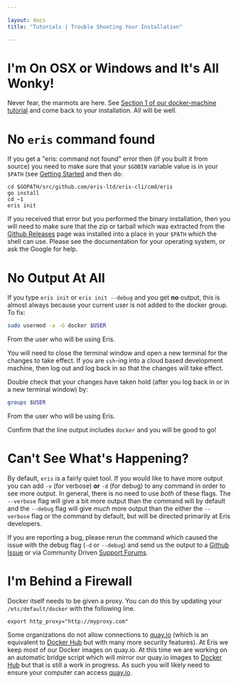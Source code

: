 ```yaml
---

layout: docs
title: "Tutorials | Trouble Shooting Your Installation"

---
```


# I'm On OSX or Windows and It's All Wonky!

Never fear, the marmots are here. See [Section 1 of our docker-machine tutorial](/tutorials/tool-specific/docker_machine/) and come back to your installation. All will be well.

# No `eris` command found

If you get a "eris: command not found" error then (if you built it from source) you need to make sure that your `$GOBIN` variable value is in your `$PATH` (see [Getting Started](/tutorials/getting-started/) and then do:

```irc
cd $GOPATH/src/github.com/eris-ltd/eris-cli/cmd/eris
go install
cd ~1
eris init
```

If you received that error but you performed the binary installation, then you will need to make sure that the zip or tarball which was extracted from the [Github Releases](https://github.com/eris-ltd/eris-cli/releases) page was installed into a place in your `$PATH` which the shell can use. Please see the documentation for your operating system, or ask the Google for help.

# No Output At All

If you type `eris init` or `eris init --debug` and you get **no** output, this is almost always because your current user is not added to the docker group. To fix:

```bash
sudo usermod -a -G docker $USER
```

From the user who will be using Eris.

You will need to close the terminal window and open a new terminal for the changes to take effect. If you are `ssh`-ing into a cloud based development machine, then log out and log back in so that the changes will take effect.

Double check that your changes have taken hold (after you log back in or in a new terminal window) by:

```bash
groups $USER
```

From the user who will be using Eris.

Confirm that the line output includes `docker` and you will be good to go!

# Can't See What's Happening?

By default, `eris` is a fairly quiet tool. If you would like to have more output you can add `-v` (for verbose) **or** `-d` (for debug) to any command in order to see more output. In general, there is no need to use *both* of these flags. The `--verbose` flag will give a bit more output than the command will by default and the `--debug` flag will give *much* more output than the either the `--verbose` flag or the command by default, but will be directed primarily at Eris developers.

If you are reporting a bug, please rerun the command which caused the issue with the debug flag (`-d` or `--debug`) and send us the output to a [Github Issue](https://github.com/eris-ltd/eris-cli/issues/new) or via Community Driven [Support Forums](https://support.erisindustries.com).

# I'm Behind a Firewall

Docker itself needs to be given a proxy. You can do this by updating your `/etc/default/docker` with the following line.

```
export http_proxy="http://myproxy.com"
```

Some organizations do not allow connections to [quay.io](https://quay.io) (which is an equivalent to [Docker Hub](https://hub.docker.com) but with many more security features). At Eris we keep most of our Docker images on quay.io. At this time we are working on an automatic bridge script which will mirror our quay.io images to [Docker Hub](https://hub.docker.com) but that is still a work in progress. As such you will likely need to ensure your computer can access [quay.io](https://quay.io).
